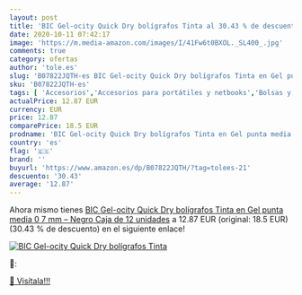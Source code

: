 ```yaml
---
layout: post
title: 'BIC Gel-ocity Quick Dry bolígrafos Tinta al 30.43 % de descuento'
date: 2020-10-11 07:42:17
image: 'https://m.media-amazon.com/images/I/41Fw6t0BXOL._SL400_.jpg'
comments: true
category: ofertas
author: 'tole.es'
slug: 'B07822JQTH-es BIC Gel-ocity Quick Dry bolígrafos Tinta en Gel punta...'
sku: 'B07822JQTH-es'
tags: [ 'Accesorios','Accesorios para portátiles y netbooks','Bolsas y fundas para portátiles y netbooks','Informática','Mochilas para portátiles y netbooks','bolígrafos', ]
actualPrice: 12.87 EUR
currency: EUR
price: 12.87
comparePrice: 18.5 EUR
prodname: 'BIC Gel-ocity Quick Dry bolígrafos Tinta en Gel punta media  0 7 mm  – Negro  Caja de 12 unidades'
country: 'es'
flag: '🇪🇸'
brand: ''
buyurl: 'https://www.amazon.es/dp/B07822JQTH/?tag=tolees-21'
descuento: '30.43'
average: '12.87'
---
```


Ahora mismo tienes [BIC Gel-ocity Quick Dry bolígrafos Tinta en Gel punta media  0 7 mm  – Negro  Caja de 12 unidades](https://www.amazon.es/dp/B07822JQTH/?tag=tolees-21) a 12.87 EUR (original: 18.5 EUR) (30.43 %  de descuento) en el siguiente enlace!

[![BIC Gel-ocity Quick Dry bolígrafos Tinta](https://m.media-amazon.com/images/I/41Fw6t0BXOL._SL400_.jpg)](https://www.amazon.es/dp/B07822JQTH/?tag=tolees-21)

🔎:


[🛒 Visítala!!!](https://www.amazon.es/dp/B07822JQTH/?tag=tolees-21)
